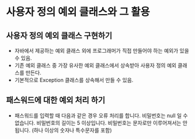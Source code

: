 # 사용자 정의 예외 클래스와 그 활용

## 사용자 정의 예외 클래스 구현하기

- 자바에서 제공하는 예외 클래스 외에 프로그래머가 직접 만들어야 하는 예외가 있을 수 있음.
- 기존 예외 클래스 중 가장 유사한 예외 클래스에서 상속받아 사용자 정의 예외 클래스를 만든다.
- 기본적으로 Exception 클래스를 상속해서 만들 수 있음.

## 패스워드에 대한 예외 처리 하기

- 패스워드를 입력할 때 다음과 같은 경우 오류 처리를 합니다.
  비밀번호는 null 일 수 없습니다.
  비밀번호의 길이는 5 이상입니다.
  비밀번호는 문자로만 이루어져서는 안됩니다. (하나 이상의 숫자나 특수문자를 포함)